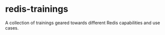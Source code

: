 # redis-trainings
A collection of trainings geared towards different Redis capabilities and use cases.
